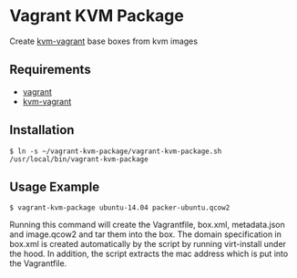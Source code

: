 # Vagrant KVM Package

Create [kvm-vagrant](https://github.com/adrahon/vagrant-kvm) base boxes from kvm images

## Requirements

* [vagrant](https://github.com/mitchellh/vagrant)
* [kvm-vagrant](https://github.com/adrahon/vagrant-kvm)

## Installation

```
$ ln -s ~/vagrant-kvm-package/vagrant-kvm-package.sh /usr/local/bin/vagrant-kvm-package
```

## Usage Example

```
$ vagrant-kvm-package ubuntu-14.04 packer-ubuntu.qcow2
```

Running this command will create the Vagrantfile, box.xml, metadata.json and image.qcow2
and tar them into the box. The domain specification in box.xml is created automatically by the script by running virt-install under the hood. In addition, the script extracts the mac address which is put into the Vagrantfile.
